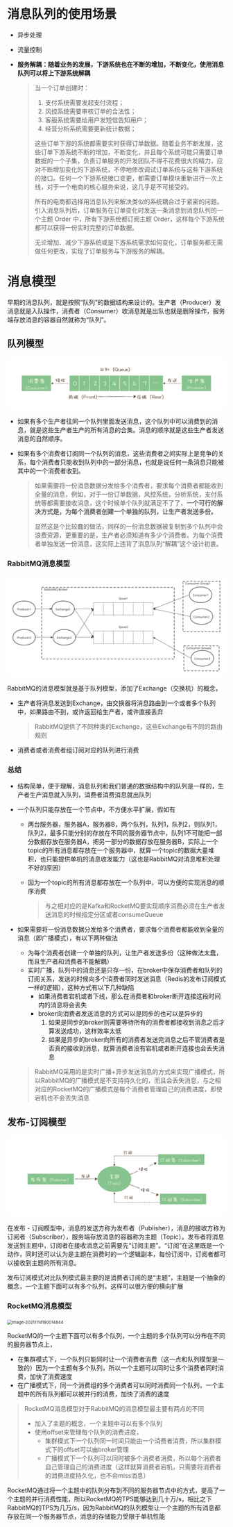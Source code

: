 # 消息队列的使用场景

* 异步处理

* 流量控制

* **服务解耦：随着业务的发展，下游系统也在不断的增加，不断变化，使用消息队列可以将上下游系统解耦**

  > 当一个订单创建时：
  >
  > 1. 支付系统需要发起支付流程；
  > 2. 风控系统需要审核订单的合法性；
  > 3. 客服系统需要给用户发短信告知用户；
  > 4. 经营分析系统需要更新统计数据；
  >
  > 这些订单下游的系统都需要实时获得订单数据。随着业务不断发展，这些订单下游系统不断的增加，不断变化，并且每个系统可能只需要订单数据的一个子集，负责订单服务的开发团队不得不花费很大的精力，应对不断增加变化的下游系统，不停地修改调试订单系统与这些下游系统的接口。任何一个下游系统接口变更，都需要订单模块重新进行一次上线，对于一个电商的核心服务来说，这几乎是不可接受的。
  >
  > 所有的电商都选择用消息队列来解决类似的系统耦合过于紧密的问题。引入消息队列后，订单服务在订单变化时发送一条消息到消息队列的一个主题 Order 中，所有下游系统都订阅主题 Order，这样每个下游系统都可以获得一份实时完整的订单数据。
  >
  > 无论增加、减少下游系统或是下游系统需求如何变化，订单服务都无需做任何更改，实现了订单服务与下游服务的解耦。

# 消息模型

早期的消息队列，就是按照“队列”的数据结构来设计的。生产者（Producer）发消息就是入队操作，消费者（Consumer）收消息就是出队也就是删除操作，服务端存放消息的容器自然就称为“队列”。

## 队列模型

![image-20211111214557119](https://raw.githubusercontent.com/syllr/image/main/uPic/202111112146013EhuKO.png)

* 如果有多个生产者往同一个队列里面发送消息，这个队列中可以消费到的消息，就是这些生产者生产的所有消息的合集。消息的顺序就是这些生产者发送消息的自然顺序。

* 如果有多个消费者订阅同一个队列的消息，这些消费者之间实际上是竞争的关系，每个消费者只能收到队列中的一部分消息，也就是说任何一条消息只能被其中的一个消费者收到。

  > 如果需要将一份消息数据分发给多个消费者，要求每个消费者都能收到全量的消息，例如，对于一份订单数据，风控系统，分析系统，支付系统等都需要接收消息，这个时候单个队列就满足不了了，**一个可行的解决方式是，为每个消费者创建一个单独的队列，让生产者发送多份。**
  >
  > 显然这是个比较蠢的做法，同样的一份消息数据被复制到多个队列中会浪费资源，更重要的是，生产者必须知道有多少个消费者。为每个消费者单独发送一份消息，这实际上违背了消息队列“解耦”这个设计初衷。

### RabbitMQ消息模型

![RabbitMQ架构图](https://raw.githubusercontent.com/syllr/image/main/uPic/202111140902179aqoPe.svg)

RabbitMQ的消息模型就是基于队列模型，添加了Exchange（交换机）的概念，

* 生产者将消息发送到Exchange，由交换器将消息路由到一个或者多个队列中，如果路由不到，或许返回给生产者，或许直接丢弃

  > RabbitMQ提供了不同种类的Exchange，这些Exchange有不同的路由规则

* 消费者或者消费者组订阅对应的队列进行消费

### 总结

* 结构简单，便于理解，消息队列和我们普通的数据结构中的队列是一样的，生产者生产消息就入队列，消费者消费消息就出队列

* 一个队列只能存放在一个节点中，不方便水平扩展，假如有

  * 两台服务器，服务器A，服务器B，两个队列，队列1，队列2，则队列1，队列2，最多只能分别的存放在不同的服务器节点中，队列1不可能把一部分数据存放在服务器A，把另一部分的数据存放在服务器B，实际上一个topic的所有消息都存放在一个服务器中，就算一个topic的数据大量堆积，也只能提供单机的消息收发能力（这也是RabbitMQ对消息堆积处理不好的原因）

  * 因为一个topic的所有消息都存放在一个队列中，可以方便的实现消息的顺序消费

    > 与之相对应的是Kafka和RocketMQ要实现顺序消费必须在生产者发送消息的时候指定分区或者consumeQueue

* 如果需要将一份消息数据分发给多个消费者，要求每个消费者都能收到全量的消息（即广播模式），有以下两种做法

  * 为每个消费者创建一个单独的队列，让生产者发送多份（这种做法太蠢，而且生产者和消费者不能解耦）
  * 实时广播，队列中的消息还是只存一份，在broker中保存消费者和队列的订阅关系，发送的时候向多个消费者同时发送消息（Redis的发布订阅模式一样的逻辑），这种方式有以下几种缺陷
    * 如果消费者宕机或者下线，那么在消费者和broker断开连接这段时间内的消息将会丢失
    * broker向消费者发送消息的方式可以是同步的也可以是异步的
      1. 如果是同步的broker则需要等待所有的消费者都接收到消息之后才算发送成功，这样效率太低
      2. 如果是异步的broker向所有的消费者发送完消息之后不管消费者是否真的接收到消息，就算消费者没有宕机或者断开连接也会丢失消息

  > RabbitMQ采用的是实时广播+异步发送消息的方式来实现广播模式，所以RabbitMQ的广播模式是不支持持久化的，而且会丢失消息，与之相对应的RocketMQ的广播模式是每个消费者管理自己的消费进度，即使宕机也不会丢失消息

## 发布-订阅模型

![image-20211114152648898](https://raw.githubusercontent.com/syllr/image/main/uPic/20211114152650eplvNb.png)

在发布 - 订阅模型中，消息的发送方称为发布者（Publisher），消息的接收方称为订阅者（Subscriber），服务端存放消息的容器称为主题（Topic）。发布者将消息发送到主题中，订阅者在接收消息之前需要先“订阅主题”。“订阅”在这里既是一个动作，同时还可以认为是主题在消费时的一个逻辑副本，每份订阅中，订阅者都可以接收到主题的所有消息。

发布订阅模式对比队列模式最主要的是消费者订阅的是“主题”，主题是一个抽象的概念，一个主题下面可以有多个队列，这样可以很方便的横向扩展

### RocketMQ消息模型

<img src="/Users/yutao/Library/Application Support/typora-user-images/image-20211114160014844.png" alt="image-20211114160014844" style="zoom:67%;" />

RocketMQ的一个主题下面可以有多个队列，一个主题的多个队列可以分布在不同的服务器节点上，

* 在集群模式下，一个队列只能同时让一个消费者消费（这一点和队列模型是一致的）因为一个主题有多个队列，所以一个主题可以同时让多个消费者同时消费，加快了消费速度
* 在广播模式下，同一个消费组的多个消费者可以同时消费同一个队列，一个主题中的所有队列都可以被并行的消费，加快了消费的速度

> RocketMQ消息模型对于RabbitMQ的消息模型最主要有两点的不同
>
> * 加入了主题的概念，一个主题中可以有多个队列
> * 使用offset来管理每个队列的消费进度，
>   * 集群模式下一个队列同一时间只能由一个消费者消费，所以集群模式下的offset可以由broker管理
>   * 广播模式下一个队列可以同时被多个消费者消费，所以每个消费者自己管理自己的消费进度（这样就算消费者宕机，只需要将消费者的消费进度持久化，也不会miss消息）

RocketMQ通过将一个主题中的队列分布到不同的服务器节点中的方式，提高了一个主题的并行消费性能，所以RocketMQ的TPS能够达到几十万/s，相比之下RabbitMQ的TPS为几万/s，因为RabbitMQ的队列模型让一个主题的所有消息都存放在同一个服务器节点，消息的存储能力受限于单机性能
